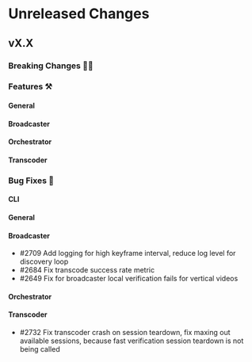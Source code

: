 # Unreleased Changes

## vX.X

### Breaking Changes 🚨🚨

### Features ⚒

#### General

#### Broadcaster

#### Orchestrator

#### Transcoder

### Bug Fixes 🐞

#### CLI

#### General

#### Broadcaster
- \#2709 Add logging for high keyframe interval, reduce log level for discovery loop
- \#2684 Fix transcode success rate metric
- \#2649 Fix for broadcaster local verification fails for vertical videos

#### Orchestrator

#### Transcoder
- \#2732 Fix transcoder crash on session teardown, fix maxing out available sessions, because fast verification session teardown is not being called
